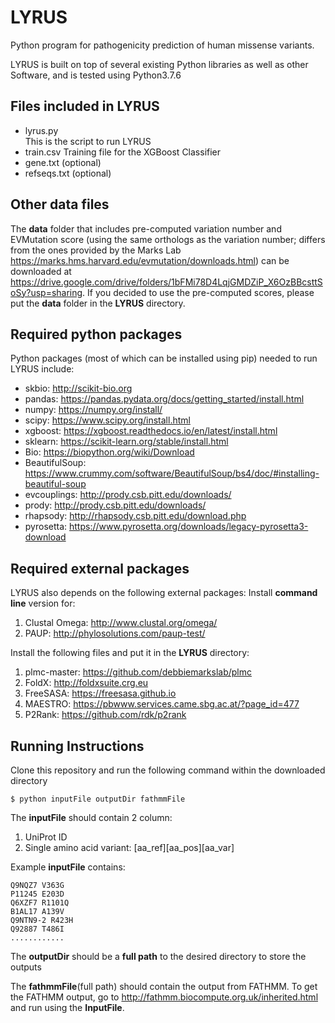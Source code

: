 # LYRUS
Python program for pathogenicity prediction of human missense variants.

LYRUS is built on top of several existing Python libraries as well as other Software, and is tested using Python3.7.6
## Files included in LYRUS
- lyrus.py<br/>
  This is the script to run LYRUS
- train.csv
  Training file for the XGBoost Classifier
- gene.txt (optional)
- refseqs.txt (optional)

## Other data files
The **data** folder that includes pre-computed variation number and EVMutation score (using the same orthologs as the variation number; differs from the ones provided by the Marks Lab https://marks.hms.harvard.edu/evmutation/downloads.html) can be downloaded at https://drive.google.com/drive/folders/1bFMi78D4LqjGMDZiP_X6OzBBcsttSoSy?usp=sharing. If you decided to use the pre-computed scores, please put the **data** folder in the **LYRUS** directory.

## Required python packages
Python packages (most of which can be installed using pip) needed to run LYRUS include:
- skbio: http://scikit-bio.org
- pandas: https://pandas.pydata.org/docs/getting_started/install.html
- numpy: https://numpy.org/install/
- scipy: https://www.scipy.org/install.html
- xgboost: https://xgboost.readthedocs.io/en/latest/install.html
- sklearn: https://scikit-learn.org/stable/install.html
- Bio: https://biopython.org/wiki/Download
- BeautifulSoup: https://www.crummy.com/software/BeautifulSoup/bs4/doc/#installing-beautiful-soup
- evcouplings: http://prody.csb.pitt.edu/downloads/
- prody: http://prody.csb.pitt.edu/downloads/
- rhapsody: http://rhapsody.csb.pitt.edu/download.php
- pyrosetta: https://www.pyrosetta.org/downloads/legacy-pyrosetta3-download

## Required external packages
LYRUS also depends on the following external packages:
Install **command line** version for:
1. Clustal Omega: http://www.clustal.org/omega/
2. PAUP: http://phylosolutions.com/paup-test/

Install the following files and put it in the **LYRUS** directory:
1. plmc-master: https://github.com/debbiemarkslab/plmc
2. FoldX: http://foldxsuite.crg.eu
3. FreeSASA: https://freesasa.github.io
4. MAESTRO: https://pbwww.services.came.sbg.ac.at/?page_id=477
5. P2Rank: https://github.com/rdk/p2rank

## Running Instructions
Clone this repository and run the following command within the downloaded directory
```console
$ python inputFile outputDir fathmmFile
```

The **inputFile** should contain 2 column:
  1. UniProt ID
  2. Single amino acid variant: [aa_ref][aa_pos][aa_var]

Example **inputFile** contains:  
```
Q9NQZ7 V363G
P11245 E203D
Q6XZF7 R1101Q
B1AL17 A139V
Q9NTN9-2 R423H
Q92887 T486I
............
```

The **outputDir** should be a **full path** to the desired directory to store the outputs

The **fathmmFile**(full path) should contain the output from FATHMM. To get the FATHMM output,
go to http://fathmm.biocompute.org.uk/inherited.html and run using the **InputFile**.
